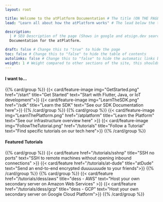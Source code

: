```yaml
---
layout: root

title: Welcome to the atPlatform Documentation # The title (ON THE PAGE)
lead: "Learn all about how the atPlatform works" # The lead below the title (ON THE PAGE)

description:
  | # SEO Description of the page (Shows in google and atsign.dev search)
  Documentation for the atPlatform.

draft: false # Change this to "true" to hide the page
toc: false # Change this to "false" to hide the table of contents
autolinks: false # Change this to "false" to hide the automatic links below your content
weight: 1 # Weight compared to other sections of the site, this shouldn't affect anything on the facade
---
```


#### I want to...

{{% card/group %}}
{{< card/feature-image img="GetStarted.png" href="/start" title="Get Started" text="Start with Flutter, Java, or IoT development">}}
{{< card/feature-image img="LearnTheSDK.png" href="/sdk" title="Learn the SDK" text="See our SDK Documentation here">}}
{{% /card/group %}}
{{% card/group %}}
{{< card/feature-image img="LearnThePlatform.png" href="/atplatform" title="Learn the Platform" text="See our infrastructure overview here" >}}
{{< card/feature-image img="FollowTheTutorial.png" href="/tutorials" title="Follow a Tutorial" text="Find specific tutorials on our tech here">}}
{{% /card/group %}}

#### Featured Tutorials

{{% card/group %}}
{{< card/feature href="/tutorials/sshnp" title="SSH no ports" text="SSH to remote machines without opening inbound connections" >}}
{{< card/feature href="/tutorials/at-dude" title="atDude" text="Send an end-to-end encrypted duuuuuuude to your friends">}}
{{% /card/group %}}
{{% card/group %}}
{{< card/feature href="/tutorials/dess/aws" title="dess - AWS" text="Host your own secondary server on Amazon Web Services" >}}
{{< card/feature href="/tutorials/dess/gcp" title="dess - GCP" text="Host your own secondary server on Google Cloud Platform">}}
{{% /card/group %}}
